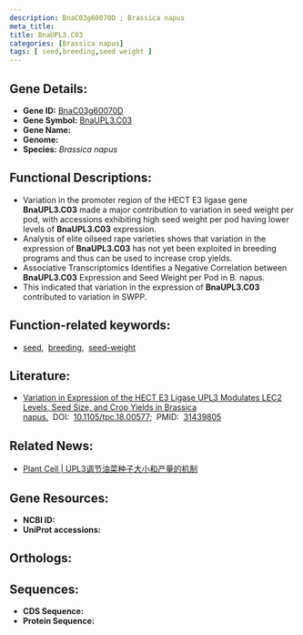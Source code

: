```yaml
---
description: BnaC03g60070D ; Brassica napus
meta_title:
title: BnaUPL3.C03
categories: [Brassica napus]
tags: [ seed,breeding,seed weight ]
---
```


## Gene Details:
- **Gene ID:** [BnaC03g60070D]()
- **Gene Symbol:** <u>BnaUPL3.C03</u>
- **Gene Name:** 
- **Genome:** 
- **Species:** *Brassica napus*

## Functional Descriptions:
   - Variation in the promoter region of the HECT E3 ligase gene **BnaUPL3.C03** made a major contribution to variation in seed weight per pod, with accessions exhibiting high seed weight per pod having lower levels of **BnaUPL3.C03** expression.
   - Analysis of elite oilseed rape varieties shows that variation in the expression of **BnaUPL3.C03** has not yet been exploited in breeding programs and thus can be used to increase crop yields.
   - Associative Transcriptomics Identifies a Negative Correlation between **BnaUPL3.C03** Expression and Seed Weight per Pod in B. napus.
   - This indicated that variation in the expression of **BnaUPL3.C03** contributed to variation in SWPP.

## Function-related keywords:
   - [seed](/tags/seed/),&nbsp;&nbsp;[breeding](/tags/breeding/),&nbsp;&nbsp;[seed-weight](/tags/seed-weight/)

## Literature:
   - [Variation in Expression of the HECT E3 Ligase UPL3 Modulates LEC2 Levels, Seed Size, and Crop Yields in Brassica napus.](https://www.doi.org/10.1105/tpc.18.00577)&nbsp;&nbsp;DOI:&nbsp;&nbsp;[10.1105/tpc.18.00577](https://www.doi.org/10.1105/tpc.18.00577);&nbsp;&nbsp;PMID:&nbsp;&nbsp;[31439805](https://pubmed.ncbi.nlm.nih.gov/31439805/)

## Related News:
   - [Plant Cell | UPL3调节油菜种子大小和产量的机制](https://mp.weixin.qq.com/s?__biz=MzU3ODY3MDM0NA==&mid=2247491939&idx=1&sn=d1e605928dae0792dd0c3f2d6b3a7df6&chksm=fd737b04ca04f2124001b0580cc37a8b58a00a0467113dbf8fa6f233722737704a4535924c46&scene=27#wechat_redirect)

## Gene Resources:
- **NCBI ID:**  [](https://www.ncbi.nlm.nih.gov/search/all/?term=)
- **UniProt accessions:**  [](https://www.uniprot.org/uniprotkb//entry)

## Orthologs:

## Sequences:
- **CDS Sequence:**
- **Protein Sequence:**
